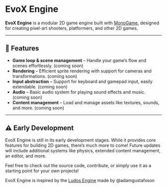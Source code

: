 # EvoX Engine

**EvoX Engine** is a modular 2D game engine built with [MonoGame](https://www.monogame.net/), designed for creating pixel-art shooters, platformers, and other 2D games.

---

## 🚀 Features

- **Game loop & scene management** – Handle your game’s flow and scenes effortlessly. (coming soon)
- **Rendering** – Efficient sprite rendering with support for cameras and transformations. (coming soon)
- **Input abstraction** – Support for keyboard and gamepad input, easily extendable. (coming soon)
- **Audio** – Basic audio system for playing sound effects and music. (coming soon)
- **Content management** – Load and manage assets like textures, sounds, and more. (coming soon)

---

## ⚠️ Early Development

EvoX Engine is still in its early development stages. While it provides core features for building 2D games, there’s much more to come! Future updates will include additional systems like physics, extended content management, an editor, and more.

Feel free to check out the source code, contribute, or simply use it as a starting point for your own projects!


EvoX Engine is inspired by the [Ludos Engine](https://github.com/adamgustafsson/Ludos.Engine) made by @adamgustafsson
